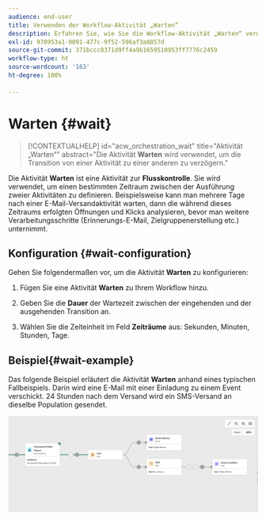 ```yaml
---
audience: end-user
title: Verwenden der Workflow-Aktivität „Warten“
description: Erfahren Sie, wie Sie die Workflow-Aktivität „Warten“ verwenden.
exl-id: 970953a1-0091-477c-9f52-596af3a8857d
source-git-commit: 371bccc8371d9ff4a9b1659510953ff7776c2459
workflow-type: ht
source-wordcount: '163'
ht-degree: 100%

---
```


# Warten {#wait}

>[!CONTEXTUALHELP]
>id="acw_orchestration_wait"
>title="Aktivität „Warten“"
>abstract="Die Aktivität **Warten** wird verwendet, um die Transition von einer Aktivität zu einer anderen zu verzögern."

Die Aktivität **Warten** ist eine Aktivität zur **Flusskontrolle**. Sie wird verwendet, um einen bestimmten Zeitraum zwischen der Ausführung zweier Aktivitäten zu definieren. Beispielsweise kann man mehrere Tage nach einer E-Mail-Versandaktivität warten, dann die während dieses Zeitraums erfolgten Öffnungen und Klicks analysieren, bevor man weitere Verarbeitungsschritte (Erinnerungs-E-Mail, Zielgruppenerstellung etc.) unternimmt.

## Konfiguration    {#wait-configuration}

Gehen Sie folgendermaßen vor, um die Aktivität **Warten** zu konfigurieren:

1. Fügen Sie eine Aktivität **Warten** zu Ihrem Workflow hinzu.

1. Geben Sie die **Dauer** der Wartezeit zwischen der eingehenden und der ausgehenden Transition an.

1. Wählen Sie die Zeiteinheit im Feld **Zeiträume** aus: Sekunden, Minuten, Stunden, Tage.

## Beispiel{#wait-example}

Das folgende Beispiel erläutert die Aktivität **Warten** anhand eines typischen Fallbeispiels. Darin wird eine E-Mail mit einer Einladung zu einem Event verschickt. 24 Stunden nach dem Versand wird ein SMS-Versand an dieselbe Population gesendet.

![](../assets/workflow-wait-example.png)
